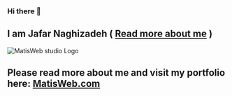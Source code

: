 ### Hi there 👋

## I am Jafar Naghizadeh ( [Read more about me](https://github.com/matisweb/matisweb.com) )

![MatisWeb studio Logo](https://matisweb.com/thm/img/logo-matisweb-2023.png?web-development-design-studio-2)


## Please read more about me and visit my portfolio here: [MatisWeb.com](https://matisweb.com)


